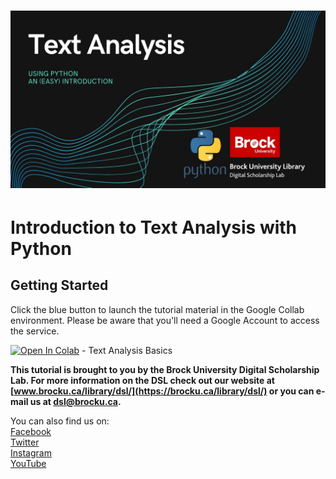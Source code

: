 # ![Workshop Splash](Text-Analysis-Python.jpg)

# Introduction to Text Analysis with Python



## Getting Started



Click the blue button to launch the tutorial material in the Google Collab environment. Please be aware that you'll need a Google Account to access the service.



[![Open In Colab](https://colab.research.google.com/assets/colab-badge.svg)](https://colab.research.google.com/github/BrockDSL/Python_Intro_Text_analysis/blob/master/basics.ipynb) - Text Analysis Basics





**This tutorial is brought to you by the Brock University Digital Scholarship Lab.  For more information on the DSL check out our website at [www.brocku.ca/library/dsl/](https://brocku.ca/library/dsl/) or you can e-mail us at dsl@brocku.ca.**  

You can also find us on:  
[Facebook](https://www.facebook.com/Brock-University-Digital-Scholarship-Lab-349407235866792/)  
[Twitter](https://twitter.com/brock_dsl)  
[Instagram](https://www.instagram.com/brock_dsl/?hl=en)  
[YouTube](https://www.youtube.com/channel/UC2eEqPkDo-1N3qilxv-N_1g/featured?view_as=subscriber)

